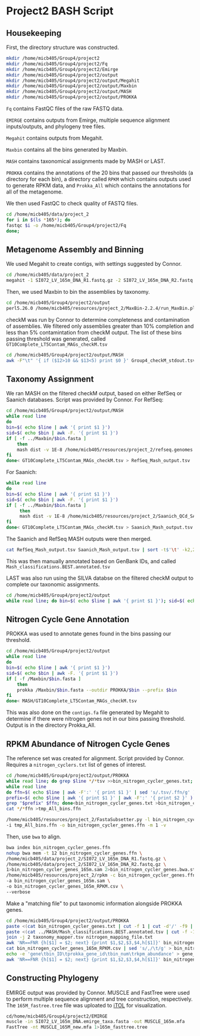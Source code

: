 # Project2 BASH Script

## Housekeeping

First, the directory structure was constructed.

```bash
mkdir /home/micb405/Group4/project2
mkdir /home/micb405/Group4/project2/Fq
mkdir /home/micb405/Group4/project2/Emirge
mkdir /home/micb405/Group4/project2/output
mkdir /home/micb405/Group4/project2/output/Megahit
mkdir /home/micb405/Group4/project2/output/Maxbin
mkdir /home/micb405/Group4/project2/output/MASH
mkdir /home/micb405/Group4/project2/output/PROKKA
```
```Fq``` contains FastQC files of the raw FASTQ data.

```EMIRGE``` contains outputs from Emirge, multiple sequence alignment inputs/outputs, and phylogeny tree files.

```Megahit``` contains outputs from Megahit.

```Maxbin``` contains all the bins generated by Maxbin.

```MASH``` contains taxonomical assignments made by MASH or LAST.

```PROKKA``` contains the annotations of the 20 bins that passed our thresholds (a directory for each bin), a directory called ```RPKM``` which contains outputs used to generate RPKM data, and ```Prokka_All``` which contains the annotations for all of the metagenome. 

We then used FastQC to check quality of FASTQ files.

```bash
cd /home/micb405/data/project_2
for i in $(ls *165*); do
fastqc $i -o /home/micb405/Group4/project2/Fq
done;
```

## Metagenome Assembly and Binning

We used Megahit to create contigs, with settings suggested by Connor.
```bash
cd /home/micb405/data/project_2
megahit -1 SI072_LV_165m_DNA_R1.fastq.gz -2 SI072_LV_165m_DNA_R2.fastq.gz --k-min 27 --k-max 147 --k-step 20 --min-contig-len 1000 -m 0.09 -t 2 --out-dir /home/micb405/Group4/project2/output/Megahit
```

Then, we used Maxbin to bin the assemblies by taxonomy.
```bash
cd /home/micb405/Group4/project2/output
perl5.26.0 /home/micb405/resources/project_2/MaxBin-2.2.4/run_MaxBin.pl -contig Megahit/final.contigs.fa -thread 2 -out Maxbin/SI072_LV_165m_DNA_binned -reads /home/micb405/data/project_2/SI072_LV_165m_DNA_R1.fastq.gz -reads2 /home/micb405/data/project_2/SI072_LV_165m_DNA_R2.fastq.gz
```

checkM was run by Connor to determine completeness and contamination of assemblies. We filtered only assemblies greater than 10% completion and less than 5% contamintation from checkM output. The list of these bins passing threshold was generated, called ```GT10Complete_LT5Contam_MAGs_checkM.tsv```
```bash
cd /home/micb405/Group4/project2/output/MASH
awk -F"\t" '{ if ($12>10 && $13<5) print $0 }' Group4_checkM_stdout.tsv >GT10Complete_LT5Contam_MAGs_checkM.tsv
```

## Taxonomy Assignment

We ran MASH on the filtered checkM output, based on either RefSeq or Saanich databases. Script was provided by Connor.
For RefSeq:
```bash
cd /home/micb405/Group4/project2/output/MASH
while read line
do
bin=$( echo $line | awk '{ print $1 }')
sid=$( echo $bin | awk -F. '{ print $1 }')
if [ -f ../Maxbin/$bin.fasta ]
    then
    mash dist -v 1E-8 /home/micb405/resources/project_2/refseq.genomes.k21s1000.msh ../Maxbin/$bin.fasta
fi
done< GT10Complete_LT5Contam_MAGs_checkM.tsv > RefSeq_Mash_output.tsv
```
For Saanich:
```bash
while read line 
do  
bin=$( echo $line | awk '{ print $1 }')
sid=$( echo $bin | awk -F. '{ print $1 }')
if [ -f ../Maxbin/$bin.fasta ]
     then
     mash dist -v 1E-8 /home/micb405/resources/project_2/Saanich_QCd_SAGs_k21s1000.sig.msh ../Maxbin/$bin.fasta
fi
done< GT10Complete_LT5Contam_MAGs_checkM.tsv > Saanich_Mash_output.tsv
```
The Saanich and RefSeq MASH outputs were then merged.
```bash
cat RefSeq_Mash_output.tsv Saanich_Mash_output.tsv | sort -t$'\t' -k2,2 | awk '{ if(!x[$2]++) {print $0; dist=($3-1)} else { if($3<dist) print $0} }' > Mash_classifications.BEST.tsv 
```
This was then manually annotated based on GenBank IDs, and called ```Mash_classifications.BEST.annotated.tsv```

LAST was also run using the SILVA databse on the filtered checkM output to complete our taxonomic assignments.
```bash
cd /home/micb405/Group4/project2/output
while read line; do bin=$( echo $line | awk '{ print $1 }'); sid=$( echo $bin | awk -F. '{ print $1 }'); if [ -f Maxbin/$bin.fasta ]; then best_hit=$(lastal -f TAB -P 4 /home/micb405/resources/project_2/db_SILVA_128_SSURef_tax_silva Maxbin/$bin.fasta | grep -v "^#" | head -1); echo $bin,$sid,$best_hit | sed 's/,\| /\t/g'; fi; done<MASH/GT10Complete_LT5Contam_MAGs_checkM.tsv > /MASH/LAST_SILVA_alignments.BEST.tsv
```

## Nitrogen Cycle Gene Annotation

PROKKA was used to annotate genes found in the bins passing our threshold.
```bash
cd /home/micb405/Group4/project2/output
while read line
do
bin=$( echo $line | awk '{ print $1 }')
sid=$( echo $bin | awk -F. '{ print $1 }')
if [ -f /Maxbin/$bin.fasta ]
    then
    prokka /Maxbin/$bin.fasta --outdir PROKKA/$bin --prefix $bin
fi
done< MASH/GT10Complete_LT5Contam_MAGs_checkM.tsv
```
This was also done on the ```contigs.fa``` file generated by Megahit to determine if there were nitrogen genes not in our bins passing threshold. Output is in the directory Prokka_All.



## RPKM Abundance of Nitrogen Cycle Genes

The reference set was created for alignment. Script provided by Connor. Requires a ```nitrogen_cyclers.txt``` list of genes of interest.

```bash
cd /home/micb405/Group4/project2/output/PROKKA
while read line; do grep $line */*tsv >>bin_nitrogen_cycler_genes.txt; done<nitrogen_cyclers.txt
while read line
do ffn=$( echo $line | awk -F':' '{ print $1 }' | sed 's/.tsv/.ffn/g' )
prefix=$( echo $line | awk '{ print $1 }' | awk -F':' '{ print $2 }' )
grep "$prefix" $ffn; done<bin_nitrogen_cycler_genes.txt >bin_nitrogen_cycler_headers.txt
cat */*ffn >tmp_All_bins.ffn

/home/micb405/resources/project_2/FastaSubsetter.py -l bin_nitrogen_cycler_headers.txt \
-i tmp_All_bins.ffn -o bin_nitrogen_cycler_genes.ffn -m 1 -v
```

Then, use ```bwa``` to align.

```bash
bwa index bin_nitrogen_cycler_genes.ffn
nohup bwa mem -t 12 bin_nitrogen_cycler_genes.ffn \
/home/micb405/data/project_2/SI072_LV_165m_DNA_R1.fastq.gz \
/home/micb405/data/project_2/SI072_LV_165m_DNA_R2.fastq.gz \
1>bin_nitrogen_cycler_genes_165m.sam 2>bin_nitrogen_cycler_genes.bwa.stderr &
/home/micb405/resources/project_2/rpkm -c bin_nitrogen_cycler_genes.ffn \
-a bin_nitrogen_cycler_genes_165m.sam \
-o bin_nitrogen_cycler_genes_165m_RPKM.csv \
--verbose
```

Make a "matching file" to put taxonomic information alongside PROKKA genes.
```bash
cd /home/micb405/Group4/project2/output/PROKKA
paste <(cat bin_nitrogen_cycler_genes.txt | cut -f 1 | cut -d'/' -f9 | cut -d':' -f2) <(cat bin_nitrogen_cycler_genes.txt | cut -f 1 | cut -d'/' -f8) <(cat bin_nitrogen_cycler_genes.txt | cut -f 3) <(cat bin_nitrogen_cycler_genes.txt | cut -f 1 | cut -d'/' -f8 | cut -d'.' -f2) | sort -k1 > nitrogen_mapping_file.txt
paste <(cat ../MASH/Mash_classifications.BEST.annotated.tsv | cut -f -1 | cut -d';' -f3,4 | sed 's/\s//g') <(cat ../MASH/Mash_classifications.BEST.annotated.tsv | cut -f -2 | cut -d'/' -f8 | sed 's/.fasta//g' | sort -k2) > taxonomy_mapper.tsv 
join -j 2 taxonomy_mapper.tsv nitrogen_mapping_file.txt 
awk 'NR==FNR {h[$1] = $2; next} {print $1,$2,$3,$4,h[$1]}' bin_nitrogen_cycler_genes_165m_RPKM.tsv nitrogen_mapping_file.txt | sort | uniq | tr -s " " | tr ' ' '\t' >> gene_abund_to_bin_rpkm.tsv
cat bin_nitrogen_cycler_genes_165m_RPKM.csv | sed 's/,/\t/g' > bin_nitrogen_cycler_genes_165m_RPKM.tsv
echo -e 'gene\tbin_ID\tprokka_gene_id\tbin_num\trkpm_abundance' > gene_abund_to_bin_rpkm.tsv
awk 'NR==FNR {h[$1] = $2; next} {print $1,$2,$3,$4,h[$1]}' bin_nitrogen_cycler_genes_165m_RPKM.tsv nitrogen_mapping_file.txt | sort | uniq | tr -s " " | tr ' ' '\t' >> gene_abund_to_bin_rpkm.tsv
```

## Constructing Phylogeny
EMIRGE output was provided by Connor. MUSCLE and FastTree were used to perform multiple sequence alignment and tree construction, respectively. The ```165M_fastree.tree``` file was uploated to [iTOL](http://itol.embl.de/upload.cgi) for visualization.
```bash
cd/home/micb405/Group4/project2/EMIRGE
muscle -in SI072_LV_165m_DNA.emirge_taxa.fasta -out MUSCLE_165m.mfa
FastTree -nt MUSCLE_165M_new.mfa 1>165m_fasttree.tree
```
